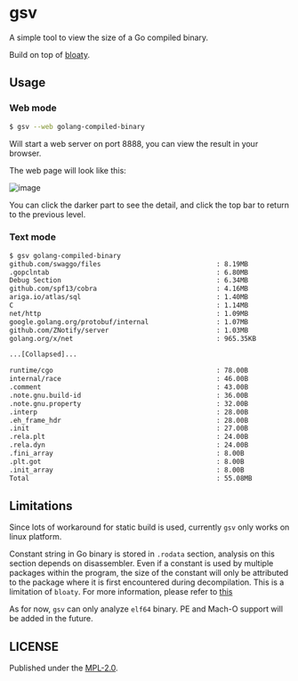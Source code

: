# gsv

A simple tool to view the size of a Go compiled binary. 

Build on top of [bloaty](https://github.com/google/bloaty).

## Usage

### Web mode

```bash
$ gsv --web golang-compiled-binary
```

Will start a web server on port 8888, you can view the result in your browser.

The web page will look like this:

![image](https://user-images.githubusercontent.com/31370133/225002647-1e37e52f-dada-4adb-a33b-e806396621cf.png)

You can click the darker part to see the detail, and click the top bar to return to the previous level.

### Text mode 

```bash
$ gsv golang-compiled-binary
github.com/swaggo/files                             : 8.19MB
.gopclntab                                          : 6.80MB
Debug Section                                       : 6.34MB
github.com/spf13/cobra                              : 4.16MB
ariga.io/atlas/sql                                  : 1.40MB
C                                                   : 1.14MB
net/http                                            : 1.09MB
google.golang.org/protobuf/internal                 : 1.07MB
github.com/ZNotify/server                           : 1.03MB
golang.org/x/net                                    : 965.35KB

...[Collapsed]...

runtime/cgo                                         : 78.00B
internal/race                                       : 46.00B
.comment                                            : 43.00B
.note.gnu.build-id                                  : 36.00B
.note.gnu.property                                  : 32.00B
.interp                                             : 28.00B
.eh_frame_hdr                                       : 28.00B
.init                                               : 27.00B
.rela.plt                                           : 24.00B
.rela.dyn                                           : 24.00B
.fini_array                                         : 8.00B
.plt.got                                            : 8.00B
.init_array                                         : 8.00B
Total                                               : 55.08MB

```

## Limitations

Since lots of workaround for static build is used, currently `gsv` only works on linux platform.

Constant string in Go binary is stored in `.rodata` section, analysis on this section depends on disassembler. Even if a constant is used by multiple packages within the program, the size of the constant will only be attributed to the package where it is first encountered during decompilation. This is a limitation of `bloaty`. For more information, please refer to [this](https://github.com/google/bloaty/blob/main/doc/how-bloaty-works.md)

As for now, `gsv` can only analyze `elf64` binary. PE and Mach-O support will be added in the future.

## LICENSE

Published under the [MPL-2.0](https://www.mozilla.org/en-US/MPL/2.0/).